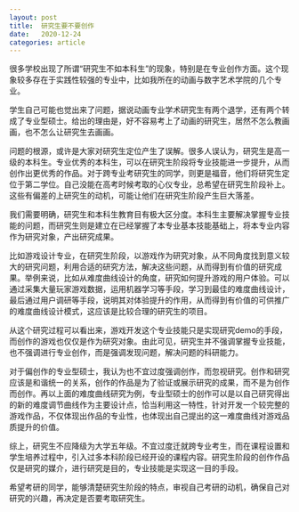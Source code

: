 ```yaml
---
layout: post
title:  研究生要不要创作
date:   2020-12-24
categories: article 
---
```

很多学校出现了所谓“研究生不如本科生”的现象，特别是在专业创作方面。这个现象较多存在于实践性较强的专业中，比如我所在的动画与数字艺术学院的几个专业。

学生自己可能也觉出来了问题，据说动画专业学术研究生有两个退学，还有两个转成了专业型硕士。给出的理由是，好不容易考上了动画的研究生，居然不怎么教画画，也不怎么让研究生去画画。

问题的根源，或许是大家对研究生定位产生了误解。很多人误认为，研究生是高一级的本科生。专业优秀的本科生，可以在研究生阶段将专业技能进一步提升，从而创作出更优秀的作品。对于跨专业考研究生的同学，则更是福音，他们将研究生定位于第二学位。自己没能在高考时候考取的心仪专业，总希望在研究生阶段补上。这些有偏差的上研究生的动机，可能让他们在研究生阶段产生巨大落差。

我们需要明确，研究生和本科生教育目有极大区分度。本科生主要解决掌握专业技能的问题，而研究生则是建立在已经掌握了本专业基本技能基础上，将本专业内容作为研究对象，产出研究成果。

比如游戏设计专业，在研究生阶段，以游戏作为研究对象，从不同角度找到意义较大的研究问题，利用合适的研究方法，解决这些问题，从而得到有价值的研究成果。举例来说，比如从难度曲线设计的角度，研究如何提升游戏的用户体验。可以通过采集大量玩家游戏数据，运用机器学习等手段，学习到最佳的难度曲线设计，最后通过用户调研等手段，说明其对体验提升的作用，从而得到有价值的可供推广的难度曲线设计模式，这应该是比较合理的研究生的项目。

从这个研究过程可以看出来，游戏开发这个专业技能只是实现研究demo的手段，而创作的游戏也仅仅是作为研究对象。由此可见，研究生并不强调掌握专业技能，也不强调进行专业创作，而是强调发现问题，解决问题的科研能力。

对于偏创作的专业型硕士，我认为也不宜过度强调创作，而忽视研究。创作和研究应该是和谐统一的关系，创作的作品是为了验证或展示研究的成果，而不是为创作而创作。再以上面的难度曲线研究为例，专业型硕士的创作可以是以自己研究得出的新的难度调节曲线作为主要设计点，恰当利用这一特性，针对开发一个较完整的游戏作品，不仅体现出作品的专业性，也体现出自己提出的这一难度曲线对游戏品质提升的价值。

综上，研究生不应降级为大学五年级。不宜过度迁就跨专业考生，而在课程设置和学生培养过程中，引入过多本科阶段已经开设的课程内容。研究生阶段的创作作品仅是研究的媒介，进行研究是目的，专业技能是实现这一目的手段。

希望考研的同学，能够清楚研究生阶段的特点，审视自己考研的动机，确保自己对研究的兴趣，再决定是否要考取研究生。

<script>
  (function(i,s,o,g,r,a,m){i['GoogleAnalyticsObject']=r;i[r]=i[r]||function(){
  (i[r].q=i[r].q||[]).push(arguments)},i[r].l=1*new Date();a=s.createElement(o),
  m=s.getElementsByTagName(o)[0];a.async=1;a.src=g;m.parentNode.insertBefore(a,m)
  })(window,document,'script','https://www.google-analytics.com/analytics.js','ga');

  ga('create', 'UA-85986843-1', 'auto');
  ga('send', 'pageview');

</script>
